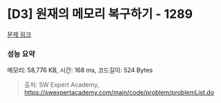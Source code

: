 # [D3] 원재의 메모리 복구하기 - 1289 

[문제 링크](https://swexpertacademy.com/main/code/problem/problemDetail.do?contestProbId=AV19AcoKI9sCFAZN) 

### 성능 요약

메모리: 58,776 KB, 시간: 168 ms, 코드길이: 524 Bytes



> 출처: SW Expert Academy, https://swexpertacademy.com/main/code/problem/problemList.do
